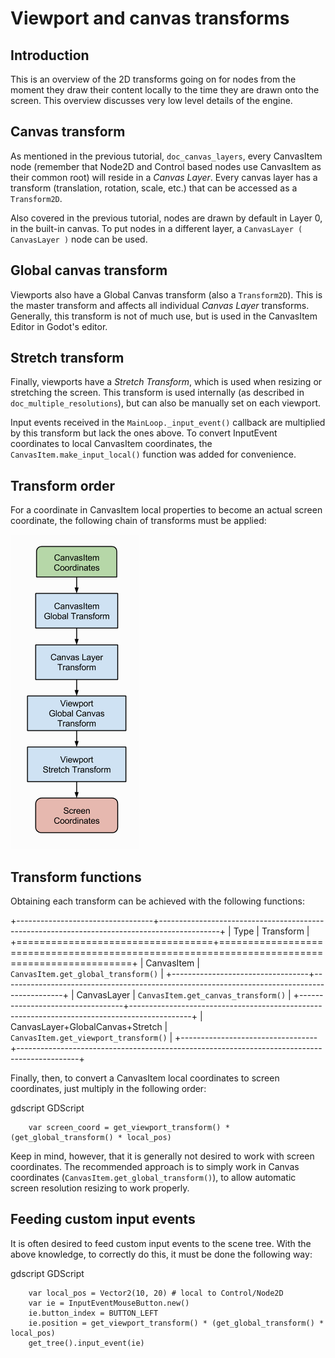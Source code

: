 

Viewport and canvas transforms
==============================

Introduction
------------

This is an overview of the 2D transforms going on for nodes from the
moment they draw their content locally to the time they are drawn onto
the screen. This overview discusses very low level details of the engine.

Canvas transform
----------------

As mentioned in the previous tutorial, `doc_canvas_layers`, every
CanvasItem node (remember that Node2D and Control based nodes use
CanvasItem as their common root) will reside in a *Canvas Layer*. Every
canvas layer has a transform (translation, rotation, scale, etc.) that
can be accessed as a `Transform2D`.

Also covered in the previous tutorial, nodes are drawn by default in Layer 0,
in the built-in canvas. To put nodes in a different layer, a `CanvasLayer
( CanvasLayer )` node can be used.

Global canvas transform
-----------------------

Viewports also have a Global Canvas transform (also a
`Transform2D`). This is the master transform and
affects all individual *Canvas Layer* transforms. Generally, this
transform is not of much use, but is used in the CanvasItem Editor
in Godot's editor.

Stretch transform
-----------------

Finally, viewports have a *Stretch Transform*, which is used when
resizing or stretching the screen. This transform is used internally (as
described in `doc_multiple_resolutions`), but can also be manually set
on each viewport.

Input events received in the `MainLoop._input_event()`
callback are multiplied by this transform but lack the ones above. To
convert InputEvent coordinates to local CanvasItem coordinates, the
`CanvasItem.make_input_local()`
function was added for convenience.

Transform order
---------------

For a coordinate in CanvasItem local properties to become an actual
screen coordinate, the following chain of transforms must be applied:

![](img/viewport_transforms2.png)

Transform functions
-------------------

Obtaining each transform can be achieved with the following functions:

+----------------------------------+---------------------------------------------------------------------------------------------+
| Type                             | Transform                                                                                   |
+==================================+=============================================================================================+
| CanvasItem                       | `CanvasItem.get_global_transform()`     |
+----------------------------------+---------------------------------------------------------------------------------------------+
| CanvasLayer                      | `CanvasItem.get_canvas_transform()`     |
+----------------------------------+---------------------------------------------------------------------------------------------+
| CanvasLayer+GlobalCanvas+Stretch | `CanvasItem.get_viewport_transform()` |
+----------------------------------+---------------------------------------------------------------------------------------------+

Finally, then, to convert a CanvasItem local coordinates to screen
coordinates, just multiply in the following order:

gdscript GDScript

```
    var screen_coord = get_viewport_transform() * (get_global_transform() * local_pos)
```

Keep in mind, however, that it is generally not desired to work with
screen coordinates. The recommended approach is to simply work in Canvas
coordinates (`CanvasItem.get_global_transform()`), to allow automatic
screen resolution resizing to work properly.

Feeding custom input events
---------------------------

It is often desired to feed custom input events to the scene tree. With
the above knowledge, to correctly do this, it must be done the following
way:

gdscript GDScript

```
    var local_pos = Vector2(10, 20) # local to Control/Node2D
    var ie = InputEventMouseButton.new()
    ie.button_index = BUTTON_LEFT
    ie.position = get_viewport_transform() * (get_global_transform() * local_pos)
    get_tree().input_event(ie)
```
